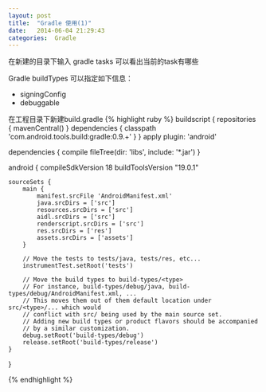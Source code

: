 ```yaml
---
layout: post
title:  "Gradle 使用(1)"
date:   2014-06-04 21:29:43
categories:  Gradle
---
```


在新建的目录下输入
gradle tasks
可以看出当前的task有哪些

Gradle buildTypes
可以指定如下信息：
* signingConfig
* debuggable

在工程目录下新建build.gradle
{% highlight ruby %}
buildscript {
    repositories {
        mavenCentral()
    }
    dependencies {
        classpath 'com.android.tools.build:gradle:0.9.+'
    }
}
apply plugin: 'android'

dependencies {
    compile fileTree(dir: 'libs', include: '*.jar')
}

android {
    compileSdkVersion 18
    buildToolsVersion "19.0.1"

    sourceSets {
        main {
            manifest.srcFile 'AndroidManifest.xml'
            java.srcDirs = ['src']
            resources.srcDirs = ['src']
            aidl.srcDirs = ['src']
            renderscript.srcDirs = ['src']
            res.srcDirs = ['res']
            assets.srcDirs = ['assets']
        }

        // Move the tests to tests/java, tests/res, etc...
        instrumentTest.setRoot('tests')

        // Move the build types to build-types/<type>
        // For instance, build-types/debug/java, build-types/debug/AndroidManifest.xml, ...
        // This moves them out of them default location under src/<type>/... which would
        // conflict with src/ being used by the main source set.
        // Adding new build types or product flavors should be accompanied
        // by a similar customization.
        debug.setRoot('build-types/debug')
        release.setRoot('build-types/release')
    }
}

{% endhighlight %}

